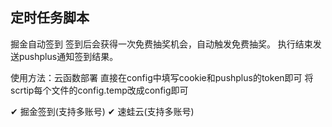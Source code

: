 ## 定时任务脚本

掘金自动签到 签到后会获得一次免费抽奖机会，自动触发免费抽奖。
执行结束发送pushplus通知签到结果。

使用方法：云函数部署
直接在config中填写cookie和pushplus的token即可
将scrtip每个文件的config.temp改成config即可

✔ 掘金签到(支持多账号)
✔ 速蛙云(支持多账号)
